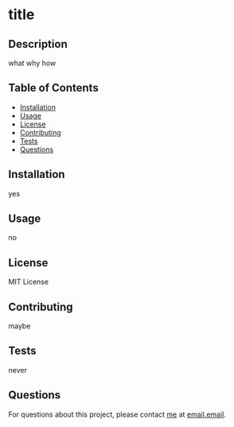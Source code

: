 # title

  ## Description
  what why how

  ## Table of Contents
  - [Installation](#installation)
  - [Usage](#usage)
  - [License](#license)
  - [Contributing](#contributing)
  - [Tests](#tests)
  - [Questions](#questions)

  ## Installation
  yes

  ## Usage
  no

  ## License
  MIT License

  ## Contributing
  maybe

  ## Tests
  never

  ## Questions
  For questions about this project, please contact [me](https://github.com/me) at [email.email](mailto:email.email).